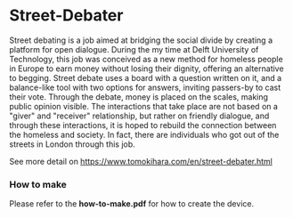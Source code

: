 # Street-Debater
Street debating is a job aimed at bridging the social divide by creating a platform for open dialogue. During the my time at Delft University of Technology, this job was conceived as a new method for homeless people in Europe to earn money without losing their dignity, offering an alternative to begging. Street debate uses a board with a question written on it, and a balance-like tool with two options for answers, inviting passers-by to cast their vote. Through the debate, money is placed on the scales, making public opinion visible. The interactions that take place are not based on a "giver" and "receiver" relationship, but rather on friendly dialogue, and through these interactions, it is hoped to rebuild the connection between the homeless and society. In fact, there are individuals who got out of the streets in London through this job.

See more detail on https://www.tomokihara.com/en/street-debater.html

### How to make
Please refer to the **how-to-make.pdf** for how to create the device.



